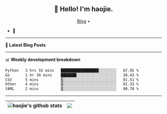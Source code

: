 <h2 align="center">👋 Hello! I'm haojie.</h2>
<p align="center">
  <a href="https://aoyouer.com">Blog</a> •
</p>


- 🔭 


-------

**📝 Latest Blog Posts**


-------

📊 **Weekly development breakdown**
<!--START_SECTION:waka-->

```txt
Python   3 hrs 55 mins   █████████████████░░░░░░░░   67.95 %
Go       1 hr 38 mins    ███████░░░░░░░░░░░░░░░░░░   28.43 %
CSV      5 mins          ▒░░░░░░░░░░░░░░░░░░░░░░░░   01.51 %
Other    4 mins          ▒░░░░░░░░░░░░░░░░░░░░░░░░   01.33 %
YAML     2 mins          ▒░░░░░░░░░░░░░░░░░░░░░░░░   00.78 %
```

<!--END_SECTION:waka-->

-------



| <img align="center" src="https://github-readme-stats.vercel.app/api?username=haojie06&show_icons=true&theme=graywhite&show_icons=true&count_private=true&include_all_commits=true&hide_border=true" alt="haojie's github stats" /> | <img align="center" src="https://github-readme-stats.vercel.app/api/top-langs/?username=haojie06&layout=compact&theme=graywhite&hide_border=true&hide=css,html" /> |
| ------------- | ------------- |



